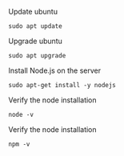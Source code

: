 Update ubuntu

`sudo apt update`

Upgrade ubuntu

`sudo apt upgrade`

Install Node.js on the server

`sudo apt-get install -y nodejs`

Verify the node installation

`node -v`

Verify the node installation

`npm -v` 

